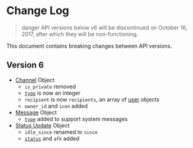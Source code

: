 # Change Log

>danger
>API versions below v6 will be discontinued on October 16, 2017, after which they will be non-functioning.

This document contains breaking changes between API versions.

## Version 6

* [Channel](#DOCS_CHANNEL/channel-object) Object
  * `is_private` removed
  * [`type`](#DOCS_CHANNEL/channel-object-channel-types) is now an integer
  * `recipient` is now `recipients`, an array of [user](#DOCS_USER/user-object) objects
  * `owner_id` and `icon` added
* [Message](#DOCS_CHANNEL/message-object) Object
  * [`type`](#DOCS_CHANNEL/message-object-message-types) added to support system messages
* [Status Update](#DOCS_GATEWAY/gateway-status-update-gateway-status-update-structure) Object
  * `idle_since` renamed to `since`
  * [`status`](#DOCS_GATEWAY/gateway-status-update-status-types) and `afk` added
